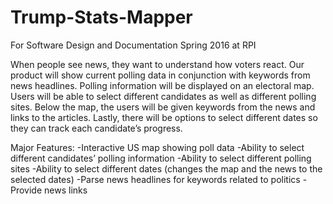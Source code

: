 # Trump-Stats-Mapper
For Software Design and Documentation Spring 2016 at RPI

When people see news, they want to understand how voters react. Our product will show current polling data in conjunction with keywords from news headlines. Polling information will be displayed on an electoral map. Users will be able to select different candidates as well as different polling sites. Below the map, the users will be given keywords from the news and links to the articles. Lastly, there will be options to select different dates so they can track each candidate’s progress.

Major Features:
  -Interactive US map showing poll data
  -Ability to select different candidates’ polling information
  -Ability to select different polling sites
  -Ability to select different dates (changes the map and the news to the selected dates)
  -Parse news headlines for keywords related to politics
  -Provide news links
